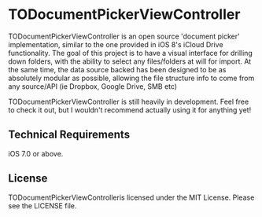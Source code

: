 # TODocumentPickerViewController

TODocumentPickerViewController is an open source 'document picker' implementation, similar to the one provided in iOS 8's iCloud Drive functionality.
The goal of this project is to have a visual interface for drilling down folders, with the ability to select any files/folders at will for import. At the same time, the data source backed has been designed
to be as absolutely modular as possible, allowing the file structure info to come from any source/API (ie Dropbox, Google Drive, SMB etc)

TODocumentPickerViewController is still heavily in development. Feel free to check it out, but I wouldn't recommend actually using it for anything yet!

## Technical Requirements
iOS 7.0 or above.

## License

TODocumentPickerViewControlleris licensed under the MIT License. Please see the LICENSE file. 